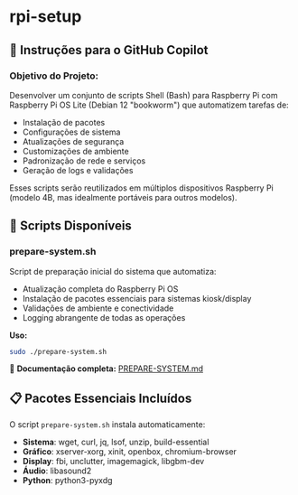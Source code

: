 # rpi-setup

## 🧠 Instruções para o GitHub Copilot

### Objetivo do Projeto:

Desenvolver um conjunto de scripts Shell (Bash) para Raspberry Pi com Raspberry Pi OS Lite (Debian 12 "bookworm") que automatizem tarefas de:

- Instalação de pacotes
- Configurações de sistema
- Atualizações de segurança
- Customizações de ambiente
- Padronização de rede e serviços
- Geração de logs e validações

Esses scripts serão reutilizados em múltiplos dispositivos Raspberry Pi (modelo 4B, mas idealmente portáveis para outros modelos).

## 🚀 Scripts Disponíveis

### prepare-system.sh

Script de preparação inicial do sistema que automatiza:

- Atualização completa do Raspberry Pi OS
- Instalação de pacotes essenciais para sistemas kiosk/display
- Validações de ambiente e conectividade
- Logging abrangente de todas as operações

**Uso:**

```bash
sudo ./prepare-system.sh
```

📖 **Documentação completa:** [PREPARE-SYSTEM.md](PREPARE-SYSTEM.md)

## 📋 Pacotes Essenciais Incluídos

O script `prepare-system.sh` instala automaticamente:

- **Sistema**: wget, curl, jq, lsof, unzip, build-essential
- **Gráfico**: xserver-xorg, xinit, openbox, chromium-browser
- **Display**: fbi, unclutter, imagemagick, libgbm-dev
- **Áudio**: libasound2
- **Python**: python3-pyxdg
